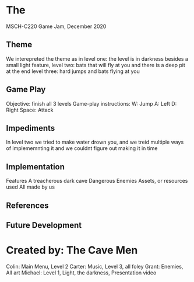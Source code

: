 # The 
MSCH-C220 Game Jam, December 2020

## Theme
We interepreted the theme as in 
level one: the level is in darkness besides a small light feature,
level two: bats that will fly at you and there is a deep pit at the end
level three: hard jumps and bats flying at you

## Game Play
Objective: finish all 3 levels
Game-play instructions:
W: Jump
A: Left
D: Right
Space: Attack

## Impediments
In level two we tried to make water drown you, and we treid multiple ways of implememnting it and we couldnt figure out making it in time

## Implementation
Features
A treacherous dark cave
Dangerous Enemies
Assets, or resources used
All made by us

## References

## Future Development

# Created by: The Cave Men
Colin: Main Menu, Level 2
Carter: Music, Level 3, all foley
Grant: Enemies, All art
Michael: Level 1, Light, the darkness, Presentation video
